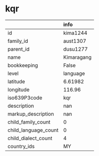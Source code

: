 # kqr
|                      | info       |
|:---------------------|:-----------|
| id                   | kima1244   |
| family_id            | aust1307   |
| parent_id            | dusu1277   |
| name                 | Kimaragang |
| bookkeeping          | False      |
| level                | language   |
| latitude             | 6.61982    |
| longitude            | 116.96     |
| iso639P3code         | kqr        |
| description          | nan        |
| markup_description   | nan        |
| child_family_count   | 0          |
| child_language_count | 0          |
| child_dialect_count  | 4          |
| country_ids          | MY         |
